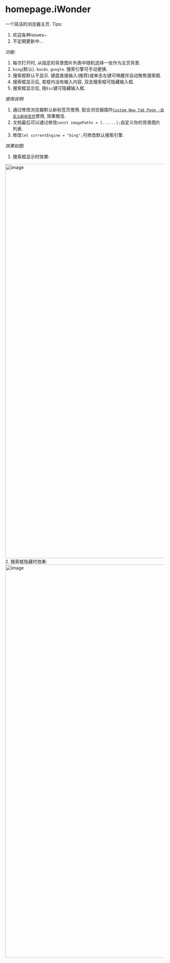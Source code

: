 # homepage.iWonder
一个简洁的浏览器主页.
*Tips:*
1. 欢迎各种issues~
2. 不定期更新中...

*功能:*
1. 每次打开时, 从指定的背景图片列表中随机选择一张作为主页背景.
2. `bing`(默认). `baidu`. `google`. 搜索引擎可手动更换.
3. 搜索框默认不显示. 键盘直接输入(推荐)或单击左键可唤醒并自动聚焦搜索框. 
4. 搜索框显示后, 若框内没有输入内容, 双击搜索框可隐藏输入框.
5. 搜索框显示后, 按`Esc`键可隐藏输入框.

*使用说明:*
1. 通过修改浏览器默认新标签页使用. 配合浏览器插件[`Custom New Tab Page -自定义新标签页`](https://microsoftedge.microsoft.com/addons/detail/ljabenhdllbfiglklhlmoecabdkmkjkp)使用, 效果极佳.
2. 文档最后可以通过修改`const imagePaths = [......];`自定义你的背景图片列表.
3. 修改`let currentEngine = "bing";`可修改默认搜索引擎.

*效果如图:*
1. 搜索框显示时效果:
<img width="2554" height="1243" alt="image" src="https://github.com/user-attachments/assets/d3efab6d-8352-48e7-a038-8cbcbfb31e81" />
2. 搜索框隐藏时效果:
<img width="2559" height="1240" alt="image" src="https://github.com/user-attachments/assets/9dbde707-8139-4e66-bcd5-f4f5ce433604" />

